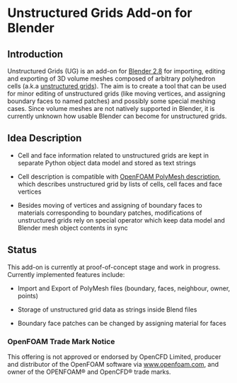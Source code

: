 # Unstructured Grids Add-on for Blender

## Introduction

Unstructured Grids (UG) is an add-on for [Blender
2.8](https://www.blender.org/2-8) for importing, editing and exporting
of 3D volume meshes composed of arbitrary polyhedron cells
(a.k.a [unstructured grids](https://en.wikipedia.org/wiki/Unstructured_grid)).
The aim is to create a tool that can be used for minor editing of
unstructured grids (like moving vertices, and assigning boundary faces
to named patches) and possibly some special meshing cases.
Since volume meshes are not natively supported in Blender, it is
currently unknown how usable Blender can become for unstructured
grids.

## Idea Description

- Cell and face information related to unstructured grids are kept in
  separate Python object data model and stored as text strings

- Cell description is compatible with
  [OpenFOAM PolyMesh description](https://cfd.direct/openfoam/user-guide/v7-mesh-description/),
  which describes unstructured grid by lists of cells, cell faces and face vertices

- Besides moving of vertices and assigning of boundary faces to materials
  corresponding to boundary patches, modifications of unstructured grids
  rely on special operator which keep data model and Blender mesh
  object contents in sync

## Status

This add-on is currently at proof-of-concept stage and work in progress.
Currently implemented features include:

- Import and Export of PolyMesh files (boundary, faces, neighbour, owner, points)

- Storage of unstructured grid data as strings inside Blend files

- Boundary face patches can be changed by assigning material for faces

### OpenFOAM Trade Mark Notice

This offering is not approved or endorsed by OpenCFD Limited, producer
and distributor of the OpenFOAM software via www.openfoam.com, and
owner of the OPENFOAM® and OpenCFD® trade marks.
